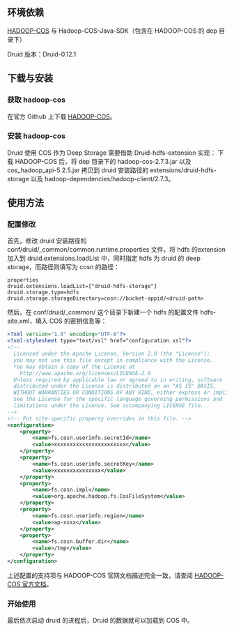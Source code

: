 ## 环境依赖

[HADOOP-COS](https://github.com/tencentyun/hadoop-cos) 与 Hadoop-COS-Java-SDK（包含在 HADOOP-COS 的 dep 目录下）

Druid 版本：Druid-0.12.1

## 下载与安装

### 获取 hadoop-cos 

在官方 Github 上下载 [HADOOP-COS](https://github.com/tencentyun/hadoop-cos)。

### 安装 hadoop-cos
Druid 使用 COS 作为 Deep Storage 需要借助 Druid-hdfs-extension 实现：
下载 HADOOP-COS 后，将 dep 目录下的 hadoop-cos-2.7.3.jar 以及 cos_hadoop_api-5.2.5.jar 拷贝到 druid 安装路径的 extensions/druid-hdfs-storage 以及 hadoop-dependencies/hadoop-client/2.7.3。


## 使用方法
### 配置修改

首先，修改 druid 安装路径的 conf/druid/_common/common.runtime.properties 文件，将 hdfs 的extension 加入到 druid.extensions.loadList 中，同时指定 hdfs 为 druid 的 deep storage，而路径则填写为 cosn 的路径：

```
properties
druid.extensions.loadList=["druid-hdfs-storage"]
druid.storage.type=hdfs
druid.storage.storageDirectory=cosn://bucket-appid/<druid-path>
```

然后，在 conf/druid/_common/ 这个目录下新建一个 hdfs 的配置文件 hdfs-site.xml，填入 COS 的密钥信息等：

```xml
<?xml version="1.0" encoding="UTF-8"?>
<?xml-stylesheet type="text/xsl" href="configuration.xsl"?>
<!--
  Licensed under the Apache License, Version 2.0 (the "License");
  you may not use this file except in compliance with the License.
  You may obtain a copy of the License at
    http://www.apache.org/licenses/LICENSE-2.0
  Unless required by applicable law or agreed to in writing, software
  distributed under the License is distributed on an "AS IS" BASIS,
  WITHOUT WARRANTIES OR CONDITIONS OF ANY KIND, either express or implied.
  See the License for the specific language governing permissions and
  limitations under the License. See accompanying LICENSE file.
-->
<!-- Put site-specific property overrides in this file. -->
<configuration>
    <property>
        <name>fs.cosn.userinfo.secretId</name>
        <value>xxxxxxxxxxxxxxxxxxxxxxx</value>
    </property>
    <property>
        <name>fs.cosn.userinfo.secretKey</name>
        <value>xxxxxxxxxxxxxxx</value>
    </property>
    <property>
        <name>fs.cosn.impl</name>
        <value>org.apache.hadoop.fs.CosFileSystem</value>
    </property>
    <property>
        <name>fs.cosn.userinfo.region</name>
        <value>ap-xxxx</value>
    </property>
    <property>
        <name>fs.cosn.buffer.dir</name>
        <value>/tmp</value>
    </property>
</configuration>
```

上述配置的支持项与 HADOOP-COS 官网文档描述完全一致，请查阅 [HADOOP-COS 官方文档](https://cloud.tencent.com/document/product/436/6884)。

### 开始使用

最后依次启动 druid 的进程后，Druid 的数据就可以加载到 COS 中。
